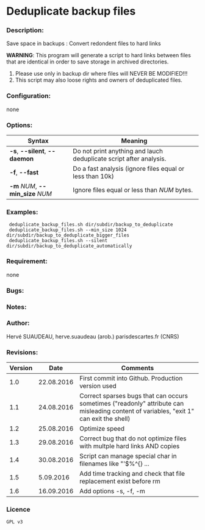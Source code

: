 Deduplicate backup files
========================

### Description:
Save space in backups : Convert redondent files to hard links

**WARNING**: This program will generate a script to  hard links between files that are identical in order to save storage in archived directories.
 1. Please use only in backup dir where files will NEVER BE MODIFIED!!!
 2. This script may also loose rights and owners of deduplicated files.

### Configuration:
none

### Options:
| Syntax                             | Meaning|
| ---------------------------------- | ----------------------------------------------------- |
| **-s**, **--silent**, **--daemon** | Do not print anything and lauch deduplicate script after analysis.|
| **-f**, **--fast**                 | Do a fast analysis (ignore files equal or less than 10k)|
| **-m** *NUM*, **--min_size** *NUM* | Ignore files equal or less than *NUM* bytes.|

### Examples:
     deduplicate_backup_files.sh dir/subdir/backup_to_deduplicate
     deduplicate_backup_files.sh --min_size 1024 dir/subdir/backup_to_deduplicate_bigger_files
     deduplicate_backup_files.sh --silent dir/subdir/backup_to_deduplicate_automatically

### Requirement:  
none

### Bugs:

### Notes:  

### Author:  
Hervé SUAUDEAU, herve.suaudeau (arob.) parisdescartes.fr (CNRS)

### Revisions:
| Version |    Date    | Comments                                              |
| ------- | ---------- | ----------------------------------------------------- |
| 1.0     | 22.08.2016 | First commit into Github. Production version used|
| 1.1     | 24.08.2016 | Correct sparses bugs that can occurs sometimes ("readonly" attribute can misleading content of variables, "exit 1" can exit the shell)|
| 1.2     | 25.08.2016 | Optimize speed|
| 1.3     | 29.08.2016 | Correct bug that do not optimize files with multple hard links AND copies|
| 1.4     | 30.08.2016 | Script can manage special char in filenames like "'$\%^{} ...|
| 1.5     |  5.09.2016 | Add time tracking and check that file replacement exist before rm |
| 1.6     | 16.09.2016 | Add options -s, -f, -m |

### Licence
    GPL v3
